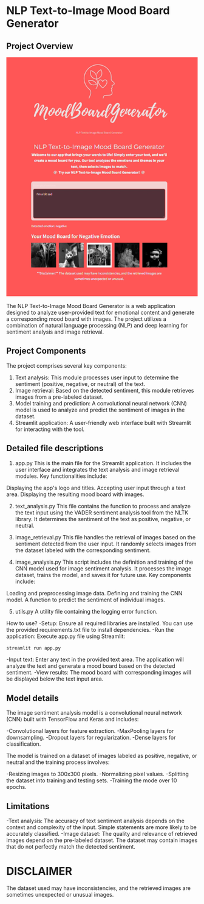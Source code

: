 # NLP Text-to-Image Mood Board Generator
## Project Overview

 ![Example output of the application](Ejemplo.png)

The NLP Text-to-Image Mood Board Generator is a web application designed to analyze user-provided text for emotional content and generate a corresponding mood board with images. The project utilizes a combination of natural language processing (NLP) and deep learning for sentiment analysis and image retrieval.

## Project Components
The project comprises several key components:

1. Text analysis: This module processes user input to determine the sentiment (positive, negative, or neutral) of the text.
2. Image retrieval: Based on the detected sentiment, this module retrieves images from a pre-labeled dataset.
3. Model training and prediction: A convolutional neural network (CNN) model is used to analyze and predict the sentiment of images in the dataset.
4. Streamlit application: A user-friendly web interface built with Streamlit for interacting with the tool.

## Detailed file descriptions

1. app.py
This is the main file for the Streamlit application. It includes the user interface and integrates the text analysis and image retrieval modules. Key functionalities include:

Displaying the app's logo and titles.
Accepting user input through a text area.
Displaying the resulting mood board with images.

2. text_analysis.py
This file contains the function to process and analyze the text input using the VADER sentiment analysis tool from the NLTK library. It determines the sentiment of the text as positive, negative, or neutral.

3. image_retrieval.py
This file handles the retrieval of images based on the sentiment detected from the user input. It randomly selects images from the dataset labeled with the corresponding sentiment.

4. image_analysis.py
This script includes the definition and training of the CNN model used for image sentiment analysis. It processes the image dataset, trains the model, and saves it for future use. Key components include:

Loading and preprocessing image data.
Defining and training the CNN model.
A function to predict the sentiment of individual images.

5. utils.py
A utility file containing the logging error function.

How to use?
-Setup: Ensure all required libraries are installed. You can use the provided requirements.txt file to install dependencies.
-Run the application: Execute app.py file using Streamlit:

```bash
streamlit run app.py 
```
-Input text: Enter any text in the provided text area. The application will analyze the text and generate a mood board based on the detected sentiment.
-View results: The mood board with corresponding images will be displayed below the text input area.

## Model details
The image sentiment analysis model is a convolutional neural network (CNN) built with TensorFlow and Keras and includes:

-Convolutional layers for feature extraction.
-MaxPooling layers for downsampling.
-Dropout layers for regularization.
-Dense layers for classification.

The model is trained on a dataset of images labeled as positive, negative, or neutral and the training process involves:

-Resizing images to 300x300 pixels.
-Normalizing pixel values.
-Splitting the dataset into training and testing sets.
-Training the mode over 10 epochs. 

## Limitations
-Text analysis: The accuracy of text sentiment analysis depends on the context and complexity of the input. Simple statements are more likely to be accurately classified.
-Image dataset: The quality and relevance of retrieved images depend on the pre-labeled dataset. The dataset may contain images that do not perfectly match the detected sentiment.


# DISCLAIMER
The dataset used may have inconsistencies, and the retrieved images are sometimes unexpected or unusual images.  

